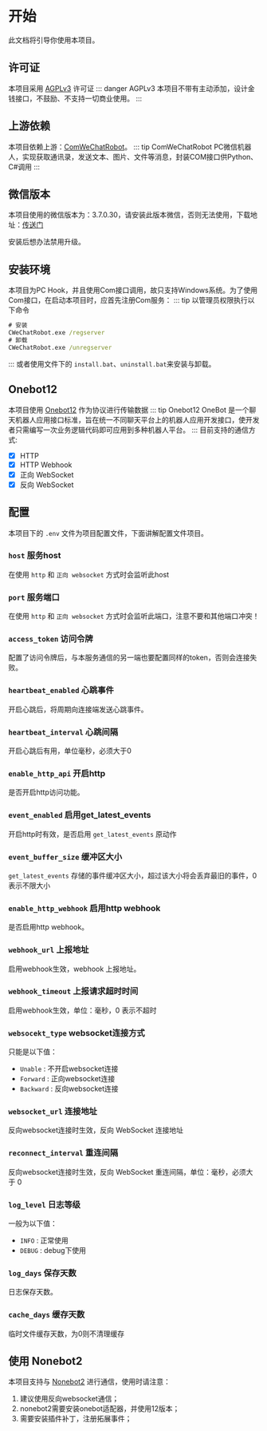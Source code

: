# 开始
此文档将引导你使用本项目。
## 许可证
本项目采用 [AGPLv3](https://github.com/JustUndertaker/ComWeChatBotClient/blob/main/LICENSE) 许可证
::: danger AGPLv3
本项目不带有主动添加，设计金钱接口，不鼓励、不支持一切商业使用。
:::
## 上游依赖
本项目依赖上游：[ComWeChatRobot](https://github.com/ljc545w/ComWeChatRobot)。
::: tip ComWeChatRobot
PC微信机器人，实现获取通讯录，发送文本、图片、文件等消息，封装COM接口供Python、C#调用
:::
## 微信版本
本项目使用的微信版本为：3.7.0.30，请安装此版本微信，否则无法使用，下载地址：[传送门](https://github.com/tom-snow/wechat-windows-versions/releases/download/v3.7.0.30/WeChatSetup-3.7.0.30.exe)

安装后想办法禁用升级。
## 安装环境
本项目为PC Hook，并且使用Com接口调用，故只支持Windows系统。为了使用Com接口，在启动本项目时，应首先注册Com服务：
::: tip 以管理员权限执行以下命令
```bat
# 安装
CWeChatRobot.exe /regserver
# 卸载
CWeChatRobot.exe /unregserver
```
:::
或者使用文件下的 `install.bat`、`uninstall.bat`来安装与卸载。
## Onebot12
本项目使用 [Onebot12](https://12.onebot.dev/) 作为协议进行传输数据
::: tip Onebot12
OneBot 是一个聊天机器人应用接口标准，旨在统一不同聊天平台上的机器人应用开发接口，使开发者只需编写一次业务逻辑代码即可应用到多种机器人平台。
:::
目前支持的通信方式:
 - [x] HTTP
 - [X] HTTP Webhook
 - [x] 正向 WebSocket
 - [x] 反向 WebSocket

## 配置
本项目下的 `.env` 文件为项目配置文件，下面讲解配置文件项目。

### `host` 服务host
在使用 `http` 和 `正向 websocket` 方式时会监听此host

### `port` 服务端口
在使用 `http` 和 `正向 websocket` 方式时会监听此端口，注意不要和其他端口冲突！

### `access_token` 访问令牌
配置了访问令牌后，与本服务通信的另一端也要配置同样的token，否则会连接失败。

### `heartbeat_enabled` 心跳事件
开启心跳后，将周期向连接端发送心跳事件。

### `heartbeat_interval` 心跳间隔
开启心跳后有用，单位毫秒，必须大于0

### `enable_http_api` 开启http
是否开启http访问功能。

### `event_enabled` 启用get_latest_events
开启http时有效，是否启用 `get_latest_events` 原动作

### `event_buffer_size` 缓冲区大小
`get_latest_events` 存储的事件缓冲区大小，超过该大小将会丢弃最旧的事件，0 表示不限大小

### `enable_http_webhook` 启用http webhook
是否启用http webhook。

### `webhook_url` 上报地址
启用webhook生效，webhook 上报地址。

### `webhook_timeout` 上报请求超时时间
启用webhook生效，单位：毫秒，0 表示不超时

### `websocekt_type` websocket连接方式
只能是以下值：
 - `Unable` : 不开启websocket连接
 - `Forward` : 正向websocket连接
 - `Backward` : 反向websocket连接

### `websocket_url` 连接地址
反向websocket连接时生效，反向 WebSocket 连接地址

### `reconnect_interval` 重连间隔
反向websocket连接时生效，反向 WebSocket 重连间隔，单位：毫秒，必须大于 0

### `log_level` 日志等级
一般为以下值：
 - `INFO` : 正常使用
 - `DEBUG` : debug下使用

### `log_days` 保存天数
日志保存天数。

### `cache_days` 缓存天数
临时文件缓存天数，为0则不清理缓存

## 使用 Nonebot2
本项目支持与 [Nonebot2](https://v2.nonebot.dev/) 进行通信，使用时请注意：
 1. 建议使用反向websocket通信；
 2. nonebot2需要安装onebot适配器，并使用12版本；
 3. 需要安装插件补丁，注册拓展事件；

